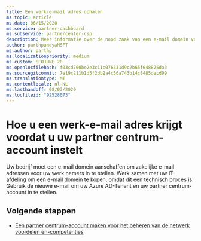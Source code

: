 ```yaml
---
title: Een werk-e-mail adres ophalen
ms.topic: article
ms.date: 06/15/2020
ms.service: partner-dashboard
ms.subservice: partnercenter-csp
description: Meer informatie over de nood zaak van een e-mail domein voordat u een Azure AD-account kunt instellen in het partner centrum. Meer informatie over het kopen van een e-mail domein.
author: parthpandyaMSFT
ms.author: parthp
ms.localizationpriority: medium
ms.custom: SEOJUNE.20
ms.openlocfilehash: f03cd700be2e3c11c076331d9c2b65f648825da3
ms.sourcegitcommit: 7e19c211b1d5f2db2a4c56a743b14c8485decd99
ms.translationtype: MT
ms.contentlocale: nl-NL
ms.lasthandoff: 08/03/2020
ms.locfileid: "92528073"
---
```

# <a name="how-to-get-a-work-email-address-before-you-set-up-your-partner-center-account"></a>Hoe u een werk-e-mail adres krijgt voordat u uw partner centrum-account instelt

Uw bedrijf moet een e-mail domein aanschaffen om zakelijke e-mail adressen voor uw werk nemers in te stellen. Werk samen met uw IT-afdeling om een e-mail domein te kopen, omdat dit een technisch proces is. Gebruik de nieuwe e-mail om uw Azure AD-Tenant en uw partner centrum-account in te stellen.

## <a name="next-steps"></a>Volgende stappen

- [Een partner centrum-account maken voor het beheren van de netwerk voordelen en-competenties](mpn-create-a-partner-center-account.md)